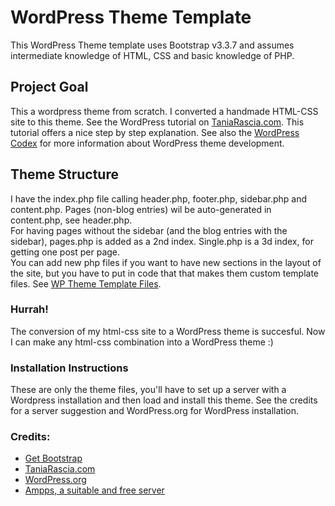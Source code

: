 # WordPress Theme Template

This WordPress Theme template uses Bootstrap v3.3.7 and assumes intermediate knowledge of HTML, CSS and basic knowledge of PHP.

## Project Goal
This a wordpress theme from scratch. I converted a handmade HTML-CSS site to this theme. See the WordPress tutorial on [TaniaRascia.com](https://www.taniarascia.com/developing-a-wordpress-theme-from-scratch/). This tutorial offers a nice step by step explanation.
See also the [WordPress Codex](https://codex.wordpress.org/) for more information about WordPress theme development.

## Theme Structure
I have the index.php file calling header.php, footer.php, sidebar.php and content.php. Pages (non-blog entries) wil be auto-generated in content.php, see header.php.<br>
For having pages without the sidebar (and the blog entries with the sidebar), pages.php is added as a 2nd index. Single.php is a 3d index, for getting one post per page.<br>
You can add new php files if you want to have new sections in the layout of the site, but you have to put in code that that makes them custom template files. See [WP Theme Template Files]( https://codex.wordpress.org/Theme_Development#Template_Files_List).

### Hurrah!
The conversion of my html-css site to a WordPress theme is succesful. Now I can make any html-css combination into a WordPress theme :)

### Installation Instructions
These are only the theme files, you'll have to set up a server with a Wordpress installation and then load and install this theme. See the credits for a server suggestion and WordPress.org for WordPress installation.

### Credits:
- [Get Bootstrap](http://getbootstrap.com)
- [TaniaRascia.com](https://www.taniarascia.com)
- [WordPress.org](http://www.wordpress.org)
- [Ampps, a suitable and free server](http://www.ampps.com/)